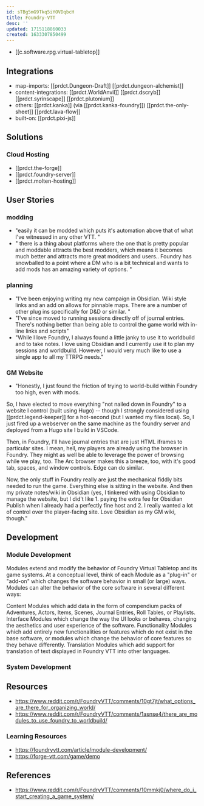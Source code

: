 ```yaml
---
id: sTBg5mG9Tkq5iYOVDqbcH
title: Foundry-VTT
desc: ''
updated: 1715118860033
created: 1633307850499
---
```


- [[c.software.rpg.virtual-tabletop]]

## Integrations

- map-imports: [[prdct.Dungeon-Draft]] [[prdct.dungeon-alchemist]]
- content-integrations: [[prdct.WorldAnvil]] [[prdct.dscryb]] [[prdct.syrinscape]] [[prdct.plutonium]]
- others: [[prdct.kanka]] (via [[prdct.kanka-foundry]]) [[prdct.the-only-sheet]] [[prdct.lava-flow]]
- built-on: [[prdct.pixi-js]]

## Solutions

### Cloud Hosting

- [[prdct.the-forge]]
- [[prdct.foundry-server]]
- [[prdct.molten-hosting]]

## User Stories

### modding

- "easily it can be modded which puts it's automation above that of what I've witnessed in any other VTT. "
- " there is a thing about platforms where the one that is pretty popular and moddable attracts the best modders, which means it becomes much better and attracts more great modders and users.. Foundry has snowballed to a point where a DM who is a bit technical and wants to add mods has an amazing variety of options. "

### planning

- "I've been enjoying writing my new campaign in Obsidian. Wiki style links and an add on allows for pinnable maps. There are a number of other plug ins specifically for D&D or similar. "
- "I've since moved to running sessions directly off of journal entries. There's nothing better than being able to control the game world with in-line links and scripts"
- "While I love Foundry, I always found a little janky to use it to worldbuild and to take notes. I love using Obsidian and I currently use it to plan my sessions and worldbuild. However, I would very much like to use a single app to all my TTRPG needs."

### GM Website

- "Honestly, I just found the friction of trying to world-build within Foundry too high, even with mods.

So, I have elected to move everything "not nailed down in Foundry" to a website I control (built using Hugo) -- though I strongly considered using [[prdct.legend-keeper]] for a hot-second (but I wanted my files local). So, I just fired up a webserver on the same machine as the foundry server and deployed from a Hugo site I build in VSCode.

Then, in Foundry, I'll have journal entries that are just HTML iframes to particular sites. I mean, hell, my players are already using the browser in Foundry. They might as well be able to leverage the power of browsing while we play, too. The Arc browser makes this a breeze, too, with it's good tab, spaces, and window controls. Edge can do similar.

Now, the only stuff in Foundry really are just the mechanical fiddly bits needed to run the game. Everything else is sitting in the website. And then my private notes/wiki in Obsidian (yes, I tinkered with using Obsidian to manage the website, but I did't like 1. paying the extra fee for Obsidian Publish when I already had a perfectly fine host and 2. I really wanted a lot of control over the player-facing site. Love Obsidian as my GM wiki, though."

## Development

### Module Development

Modules extend and modify the behavior of Foundry Virtual Tabletop and its game systems. At a conceptual level, think of each Module as a "plug-in" or "add-on" which changes the software behavior in small (or large) ways. Modules can alter the behavior of the core software in several different ways:

Content
    Modules which add data in the form of compendium packs of Adventures, Actors, Items, Scenes, Journal Entries, Roll Tables, or Playlists.
Interface
    Modules which change the way the UI looks or behaves, changing the aesthetics and user experience of the software.
Functionality
    Modules which add entirely new functionalities or features which do not exist in the base software, or modules which change the behavior of core features so they behave differently.
Translation
    Modules which add support for translation of text displayed in Foundry VTT into other languages. 

### System Development




## Resources

- https://www.reddit.com/r/FoundryVTT/comments/10gt7jt/what_options_are_there_for_organizing_world/
- https://www.reddit.com/r/FoundryVTT/comments/1asnse4/there_are_modules_to_use_foundry_to_worldbuild/

### Learning Resources

- https://foundryvtt.com/article/module-development/
- https://forge-vtt.com/game/demo


## References

- https://www.reddit.com/r/FoundryVTT/comments/10mmkj0/where_do_i_start_creating_a_game_system/